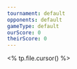 ```yaml
---
tournament: default
opponents: default
gameType: default
ourScore: 0
theirScore: 0
---
```





<% tp.file.cursor() %>

